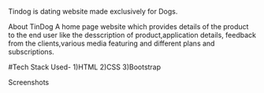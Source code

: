 Tindog is dating website made exclusively for Dogs.

About TinDog
A home page website which provides details of the product to the end user like the desscription of product,application details, feedback from the clients,various media featuring and different plans and subscriptions.

#Tech Stack Used-
1)HTML
2)CSS
3)Bootstrap

Screenshots


